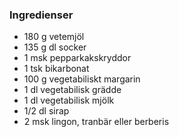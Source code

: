 ### Ingredienser
- 180 g vetemjöl
- 135 g dl socker
- 1 msk pepparkakskryddor
- 1 tsk bikarbonat
- 100 g vegetabiliskt margarin
- 1 dl vegetabilisk grädde
- 1 dl vegetabilisk mjölk
- 1/2 dl sirap
- 2 msk lingon, tranbär eller berberis